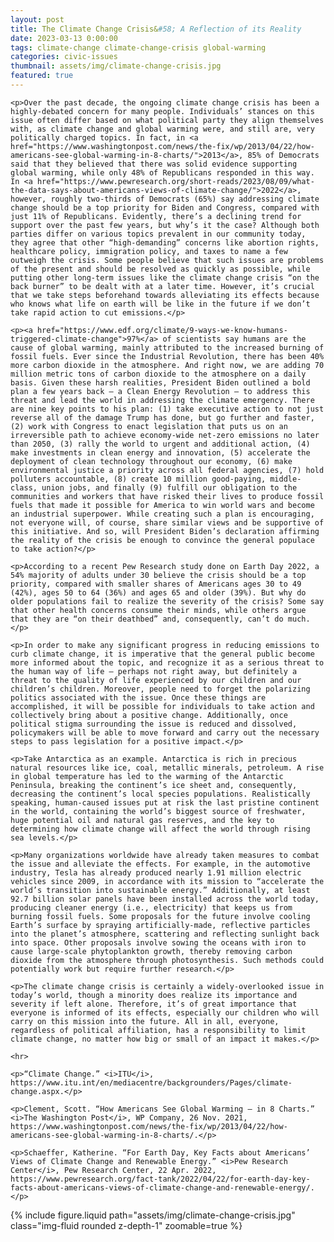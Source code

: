 ```yaml
---
layout: post
title: The Climate Change Crisis&#58; A Reflection of its Reality
date: 2023-03-13 0:00:00
tags: climate-change climate-change-crisis global-warming
categories: civic-issues
thumbnail: assets/img/climate-change-crisis.jpg
featured: true
---
```


<div>

    <p>Over the past decade, the ongoing climate change crisis has been a highly-debated concern for many people. Individuals’ stances on this issue often differ based on what political party they align themselves with, as climate change and global warming were, and still are, very politically charged topics. In fact, in <a href="https://www.washingtonpost.com/news/the-fix/wp/2013/04/22/how-americans-see-global-warming-in-8-charts/">2013</a>, 85% of Democrats said that they believed that there was solid evidence supporting global warming, while only 48% of Republicans responded in this way. In <a href="https://www.pewresearch.org/short-reads/2023/08/09/what-the-data-says-about-americans-views-of-climate-change/">2022</a>, however, roughly two-thirds of Democrats (65%) say addressing climate change should be a top priority for Biden and Congress, compared with just 11% of Republicans. Evidently, there’s a declining trend for support over the past few years, but why’s it the case? Although both parties differ on various topics prevalent in our community today, they agree that other “high-demanding” concerns like abortion rights, healthcare policy, immigration policy, and taxes to name a few outweigh the crisis. Some people believe that such issues are problems of the present and should be resolved as quickly as possible, while putting other long-term issues like the climate change crisis “on the back burner” to be dealt with at a later time. However, it’s crucial that we take steps beforehand towards alleviating its effects because who knows what life on earth will be like in the future if we don’t take rapid action to cut emissions.</p>

    <p><a href="https://www.edf.org/climate/9-ways-we-know-humans-triggered-climate-change">97%</a> of scientists say humans are the cause of global warming, mainly attributed to the increased burning of fossil fuels. Ever since the Industrial Revolution, there has been 40% more carbon dioxide in the atmosphere. And right now, we are adding 70 million metric tons of carbon dioxide to the atmosphere on a daily basis. Given these harsh realities, President Biden outlined a bold plan a few years back — a Clean Energy Revolution — to address this threat and lead the world in addressing the climate emergency. There are nine key points to his plan: (1) take executive action to not just reverse all of the damage Trump has done, but go further and faster, (2) work with Congress to enact legislation that puts us on an irreversible path to achieve economy-wide net-zero emissions no later than 2050, (3) rally the world to urgent and additional action, (4) make investments in clean energy and innovation, (5) accelerate the deployment of clean technology throughout our economy, (6) make environmental justice a priority across all federal agencies, (7) hold polluters accountable, (8) create 10 million good-paying, middle-class, union jobs, and finally (9) fulfill our obligation to the communities and workers that have risked their lives to produce fossil fuels that made it possible for America to win world wars and become an industrial superpower. While creating such a plan is encouraging, not everyone will, of course, share similar views and be supportive of this initiative. And so, will President Biden’s declaration affirming the reality of the crisis be enough to convince the general populace to take action?</p>

    <p>According to a recent Pew Research study done on Earth Day 2022, a 54% majority of adults under 30 believe the crisis should be a top priority, compared with smaller shares of Americans ages 30 to 49 (42%), ages 50 to 64 (36%) and ages 65 and older (39%). But why do older populations fail to realize the severity of the crisis? Some say that other health concerns consume their minds, while others argue that they are “on their deathbed” and, consequently, can’t do much.</p>

    <p>In order to make any significant progress in reducing emissions to curb climate change, it is imperative that the general public become more informed about the topic, and recognize it as a serious threat to the human way of life — perhaps not right away, but definitely a threat to the quality of life experienced by our children and our children’s children. Moreover, people need to forget the polarizing politics associated with the issue. Once these things are accomplished, it will be possible for individuals to take action and collectively bring about a positive change. Additionally, once political stigma surrounding the issue is reduced and dissolved, policymakers will be able to move forward and carry out the necessary steps to pass legislation for a positive impact.</p>

    <p>Take Antarctica as an example. Antarctica is rich in precious natural resources like ice, coal, metallic minerals, petroleum. A rise in global temperature has led to the warming of the Antarctic Peninsula, breaking the continent’s ice sheet and, consequently, decreasing the continent’s local species populations. Realistically speaking, human-caused issues put at risk the last pristine continent in the world, containing the world’s biggest source of freshwater, huge potential oil and natural gas reserves, and the key to determining how climate change will affect the world through rising sea levels.</p>

    <p>Many organizations worldwide have already taken measures to combat the issue and alleviate the effects. For example, in the automotive industry, Tesla has already produced nearly 1.91 million electric vehicles since 2009, in accordance with its mission to “accelerate the world’s transition into sustainable energy.” Additionally, at least 92.7 billion solar panels have been installed across the world today, producing cleaner energy (i.e., electricity) that keeps us from burning fossil fuels. Some proposals for the future involve cooling Earth’s surface by spraying artificially-made, reflective particles into the planet’s atmosphere, scattering and reflecting sunlight back into space. Other proposals involve sowing the oceans with iron to cause large-scale phytoplankton growth, thereby removing carbon dioxide from the atmosphere through photosynthesis. Such methods could potentially work but require further research.</p>

    <p>The climate change crisis is certainly a widely-overlooked issue in today’s world, though a minority does realize its importance and severity if left alone. Therefore, it’s of great importance that everyone is informed of its effects, especially our children who will carry on this mission into the future. All in all, everyone, regardless of political affiliation, has a responsibility to limit climate change, no matter how big or small of an impact it makes.</p>

    <hr>

    <p>“Climate Change.” <i>ITU</i>, https://www.itu.int/en/mediacentre/backgrounders/Pages/climate-change.aspx.</p>

    <p>Clement, Scott. “How Americans See Global Warming – in 8 Charts.” <i>The Washington Post</i>, WP Company, 26 Nov. 2021, https://www.washingtonpost.com/news/the-fix/wp/2013/04/22/how-americans-see-global-warming-in-8-charts/.</p>

    <p>Schaeffer, Katherine. “For Earth Day, Key Facts about Americans’ Views of Climate Change and Renewable Energy.” <i>Pew Research Center</i>, Pew Research Center, 22 Apr. 2022, https://www.pewresearch.org/fact-tank/2022/04/22/for-earth-day-key-facts-about-americans-views-of-climate-change-and-renewable-energy/.</p>

</div>

<div class="row mt-3">
    <div class="col-sm mt-3 mt-md-0">
        {% include figure.liquid path="assets/img/climate-change-crisis.jpg" class="img-fluid rounded z-depth-1" zoomable=true %}
    </div>
</div>
